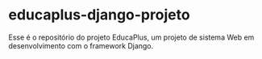 # educaplus-django-projeto

Esse é o repositório do projeto EducaPlus, um projeto de sistema Web em desenvolvimento com o framework Django.
